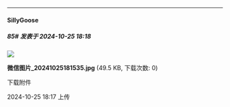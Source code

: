 ﻿
*****

####  SillyGoose  
##### 85#       发表于 2024-10-25 18:18

<img src="https://img.saraba1st.com/forum/202410/25/181756i9055r540q407b50.jpg" referrerpolicy="no-referrer">

<strong>微信图片_20241025181535.jpg</strong> (49.5 KB, 下载次数: 0)

下载附件

2024-10-25 18:17 上传

